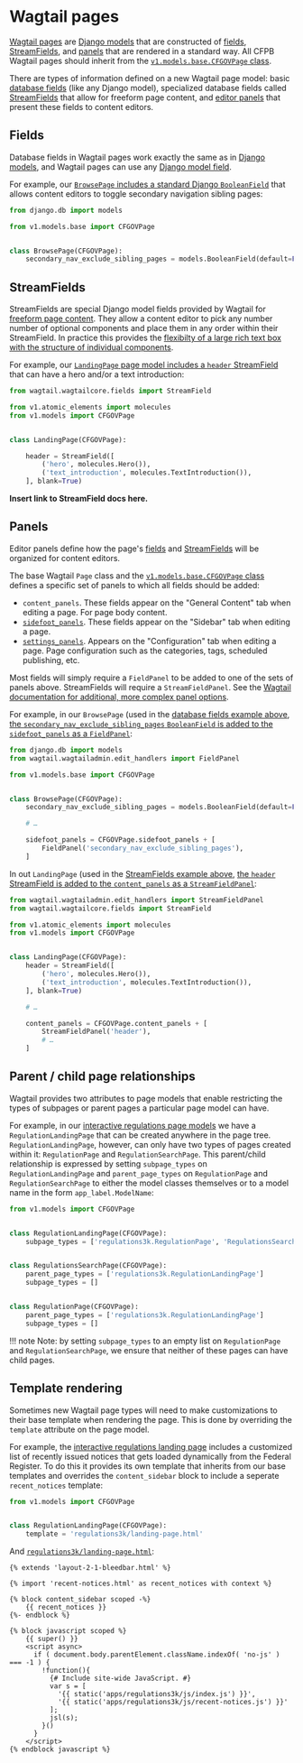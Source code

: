 # Wagtail pages

[Wagtail pages](http://docs.wagtail.io/en/v1.13.4/topics/pages.html) are 
[Django models](https://docs.djangoproject.com/en/1.11/topics/db/models/) 
that are constructed of 
[fields](#fields), [StreamFields](#streamfields), and [panels](#panels) 
that are rendered in a standard way. 
All CFPB Wagtail pages should inherit from the 
[`v1.models.base.CFGOVPage` class](https://github.com/cfpb/cfgov-refresh/blob/master/cfgov/v1/models/base.py#L60).

There are types of information defined on a new Wagtail page model: 
basic [database fields](#fields) (like any Django model), 
specialized database fields called [StreamFields](#streamfields) that allow for freeform page content, 
and [editor panels](#panels) that present these fields to content editors. 

## Fields

Database fields in Wagtail pages work exactly the same as in 
[Django models](https://docs.djangoproject.com/en/1.11/topics/db/models/#fields), 
and Wagtail pages can use any [Django model field](https://docs.djangoproject.com/en/1.11/ref/models/fields/). 

For example, our 
[`BrowsePage` includes a standard Django `BooleanField`](https://github.com/cfpb/cfgov-refresh/blob/master/cfgov/v1/models/browse_page.py#L54) 
that allows content editors to toggle secondary navigation sibling pages:

```python
from django.db import models

from v1.models.base import CFGOVPage


class BrowsePage(CFGOVPage):
    secondary_nav_exclude_sibling_pages = models.BooleanField(default=False)
```

## StreamFields

StreamFields are special Django model fields provided by Wagtail for 
[freeform page content](https://docs.wagtail.io/en/v1.13.4/topics/streamfield.html). 
They allow a content editor to pick any number number of optional components
and place them in any order within their StreamField. 
In practice this provides the 
[flexibilty of a large rich text box with the structure of individual components](https://torchbox.com/blog/rich-text-fields-and-faster-horses/).

For example, our [`LandingPage` page model includes a `header` StreamField](https://github.com/cfpb/cfgov-refresh/blob/master/cfgov/v1/models/landing_page.py#L13) that can have a hero and/or a text introduction:

```python
from wagtail.wagtailcore.fields import StreamField

from v1.atomic_elements import molecules
from v1.models import CFGOVPage


class LandingPage(CFGOVPage):

    header = StreamField([
        ('hero', molecules.Hero()),
        ('text_introduction', molecules.TextIntroduction()),
    ], blank=True)
```

**Insert link to StreamField docs here.**

## Panels

Editor panels define how the page's [fields](#fields) and [StreamFields](#streamfields) will be organized for content editors.

The base Wagtail `Page` class and the [`v1.models.base.CFGOVPage` class](https://github.com/cfpb/cfgov-refresh/blob/master/cfgov/v1/models/base.py#L60) 
defines a specific set of panels to which all fields should be added:

- `content_panels`. 
  These fields appear on the "General Content" tab when editing a page. 
  For page body content.
- [`sidefoot_panels`](https://github.com/cfpb/cfgov-refresh/blob/master/cfgov/v1/models/base.py#L114-L116).
  These fields appear on the "Sidebar" tab when editing a page. 
- [`settings_panels`](https://github.com/cfpb/cfgov-refresh/blob/master/cfgov/v1/models/base.py#L118-L125).
  Appears on the "Configuration" tab when editing a page. 
  Page configuration such as the categories, tags, scheduled publishing, etc.

Most fields will simply require a `FieldPanel` to be added to one of the sets of panels above. 
StreamFields will require a `StreamFieldPanel`. 
See the [Wagtail documentation for additional, more complex panel options](https://docs.wagtail.io/en/v1.13.4/topics/pages.html#editor-panels).

For example, in our `BrowsePage` (used in the [database fields example above](#fields),
[the `secondary_nav_exclude_sibling_pages` `BooleanField` is added to the `sidefoot_panels` as a `FieldPanel`](https://github.com/cfpb/cfgov-refresh/blob/master/cfgov/v1/models/browse_page.py#L63):

```python
from django.db import models
from wagtail.wagtailadmin.edit_handlers import FieldPanel

from v1.models.base import CFGOVPage


class BrowsePage(CFGOVPage):
    secondary_nav_exclude_sibling_pages = models.BooleanField(default=False)

    # …

    sidefoot_panels = CFGOVPage.sidefoot_panels + [
        FieldPanel('secondary_nav_exclude_sibling_pages'),
    ]
```

In out `LandingPage` (used in the [StreamFields example above](#streamfields), 
[the `header` StreamField is added to the `content_panels` as a `StreamFieldPanel`](https://github.com/cfpb/cfgov-refresh/blob/master/cfgov/v1/models/landing_page.py#L31):

```python
from wagtail.wagtailadmin.edit_handlers import StreamFieldPanel
from wagtail.wagtailcore.fields import StreamField

from v1.atomic_elements import molecules
from v1.models import CFGOVPage


class LandingPage(CFGOVPage):
    header = StreamField([
        ('hero', molecules.Hero()),
        ('text_introduction', molecules.TextIntroduction()),
    ], blank=True)

    # …

    content_panels = CFGOVPage.content_panels + [
        StreamFieldPanel('header'),
        # …
    ]
```

## Parent / child page relationships

Wagtail provides two attributes to page models that enable restricting the types of subpages or parent pages a particular page model can have. 

For example, in our [interactive regulations page models](https://github.com/cfpb/cfgov-refresh/blob/master/cfgov/regulations3k/models/pages.py#L138) 
we have a `RegulationLandingPage` that can be created anywhere in the page tree. 
`RegulationLandingPage`, however, can only have two types of pages created within it: 
`RegulationPage` and `RegulationSearchPage`. 
This parent/child relationship is expressed by setting `subpage_types` on `RegulationLandingPage`
and `parent_page_types` on `RegulationPage` and `RegulationSearchPage` 
to either the model classes themselves or to a model name in the form `app_label.ModelName`:

```python
from v1.models import CFGOVPage


class RegulationLandingPage(CFGOVPage):
    subpage_types = ['regulations3k.RegulationPage', 'RegulationsSearchPage']


class RegulationsSearchPage(CFGOVPage):
    parent_page_types = ['regulations3k.RegulationLandingPage']
    subpage_types = []


class RegulationPage(CFGOVPage):
    parent_page_types = ['regulations3k.RegulationLandingPage']
    subpage_types = []
```

!!! note 
    Note: by setting `subpage_types` to an empty list on `RegulationPage` and `RegulationSearchPage`, 
    we ensure that neither of these pages can have child pages.

## Template rendering

Sometimes new Wagtail page types will need to make customizations to their base template when rendering the page.
This is done by overriding the `template` attribute on the page model.

For example, the [interactive regulations landing page](https://github.com/cfpb/cfgov-refresh/blob/master/cfgov/regulations3k/models/pages.py#L138) 
includes a customized list of recently issued notices that gets loaded dynamically from the Federal Register. 
To do this it provides its own template that inherits from our base templates 
and overrides the `content_sidebar` block to include a seperate `recent_notices` template:

```python
from v1.models import CFGOVPage


class RegulationLandingPage(CFGOVPage):
    template = 'regulations3k/landing-page.html'
```

And [`regulations3k/landing-page.html`](https://github.com/cfpb/cfgov-refresh/blob/master/cfgov/regulations3k/jinja2/regulations3k/landing-page.html#L5):

```jinja2
{% extends 'layout-2-1-bleedbar.html' %}

{% import 'recent-notices.html' as recent_notices with context %}

{% block content_sidebar scoped -%}
    {{ recent_notices }}
{%- endblock %}

{% block javascript scoped %}
    {{ super() }}
    <script async>
      if ( document.body.parentElement.className.indexOf( 'no-js' ) === -1 ) {
        !function(){
          {# Include site-wide JavaScript. #}
          var s = [
            '{{ static('apps/regulations3k/js/index.js') }}',
            '{{ static('apps/regulations3k/js/recent-notices.js') }}'
          ];
          jsl(s);
        }()
      }
    </script>
{% endblock javascript %}
```
